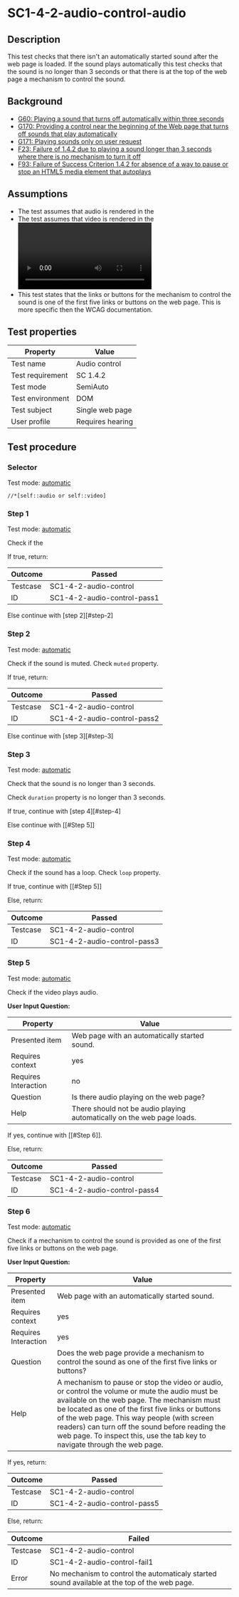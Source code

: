# SC1-4-2-audio-control-audio

## Description
This test checks that there isn't an automatically started sound after the web page is loaded. If the sound plays automatically this test checks that the sound is no longer than 3 seconds or that there is at the top of the web page a mechanism to control the sound.


## Background
- [G60: Playing a sound that turns off automatically within three seconds](http://www.w3.org/TR/2014/NOTE-WCAG20-TECHS-20140916/G60)
- [G170: Providing a control near the beginning of the Web page that turns off sounds that play automatically](http://www.w3.org/TR/2014/NOTE-WCAG20-TECHS-20140916/G170)
- [G171: Playing sounds only on user request](http://www.w3.org/TR/2014/NOTE-WCAG20-TECHS-20140916/G171)
- [F23: Failure of 1.4.2 due to playing a sound longer than 3 seconds where there is no mechanism to turn it off](http://www.w3.org/TR/2014/NOTE-WCAG20-TECHS-20140916/F23)
- [F93: Failure of Success Criterion 1.4.2 for absence of a way to pause or stop an HTML5 media element that autoplays](http://www.w3.org/TR/2014/NOTE-WCAG20-TECHS-20140916/F93)


## Assumptions
- The test assumes that audio is rendered in the <audio> element. Therefore this test checks exclusive audio content in the <audio> element.
- The test assumes that video is rendered in the <video> element. Therefore this test checks exclusive video content in the <video> element.
- This test states that the links or buttons for the mechanism to control the sound is one of the first five links or buttons on the web page. This is more specific then the WCAG documentation.


## Test properties
| Property          | Value
|-------------------|----
| Test name         | Audio control
| Test requirement  | SC 1.4.2
| Test mode         | SemiAuto
| Test environment  | DOM
| Test subject      | Single web page
| User profile      | Requires hearing


## Test procedure

### Selector
Test mode: [automatic][earl:automatic]

`//*[self::audio or self::video]`

### Step 1
Test mode: [automatic][earl:automatic]

Check if the <audio> or <video> is paused. Check `paused` property.

If true, return:

| Outcome  | Passed
|----------|-----
| Testcase | SC1-4-2-audio-control
| ID       | SC1-4-2-audio-control-pass1

Else continue with [step 2][#step-2]

### Step 2
Test mode: [automatic][earl:automatic]

Check if the sound is muted. Check `muted` property.

If true, return:

| Outcome  | Passed
|----------|-----
| Testcase | SC1-4-2-audio-control
| ID       | SC1-4-2-audio-control-pass2

Else continue with [step 3][#step-3]

### Step 3
Test mode: [automatic][earl:automatic]

Check that the sound is no longer than 3 seconds.

Check `duration` property is no longer than 3 seconds.

If true, continue with [step 4][#step-4]

Else continue with [[#Step 5]]

### Step 4
Test mode: [automatic][earl:automatic]

Check if the sound has a loop. Check `loop` property.

If true, continue with [[#Step 5]]

Else, return:

| Outcome  | Passed
|----------|-----
| Testcase | SC1-4-2-audio-control
| ID       | SC1-4-2-audio-control-pass3

### Step 5
Test mode: [automatic][earl:manual]

Check if the video plays audio.

**User Input Question:**

| Property             | Value
|----------------------|---------
| Presented item       | Web page with an automatically started sound.
| Requires context     | yes
| Requires Interaction | no
| Question             | Is there audio playing on the web page?
| Help                 | There should not be audio playing automatically on the web page loads.

If yes, continue with [[#Step 6]].

Else, return:

| Outcome  | Passed
|----------|-----
| Testcase | SC1-4-2-audio-control
| ID       | SC1-4-2-audio-control-pass4

### Step 6
Test mode: [automatic][earl:manual]

Check if a mechanism to control the sound is provided as one of the first five links or buttons on the web page.

**User Input Question:**

| Property             | Value
|----------------------|---------
| Presented item       | Web page with an automatically started sound.
| Requires context     | yes
| Requires Interaction | yes
| Question             | Does the web page provide a mechanism to control the sound as one of the first five links or buttons?
| Help                 | A mechanism to pause or stop the video or audio, or control the volume or mute the audio must be available on the web page. The mechanism must be located as one of the first five links or buttons of the web page. This way people (with screen readers) can turn off the sound before reading the web page. To inspect this, use the tab key to navigate through the web page.

If yes, return:

| Outcome  | Passed
|----------|-----
| Testcase | SC1-4-2-audio-control
| ID       | SC1-4-2-audio-control-pass5

Else, return:

| Outcome  | Failed
|----------|-----
| Testcase | SC1-4-2-audio-control
| ID       | SC1-4-2-audio-control-fail1
| Error    | No mechanism to control the automaticaly started sound available at the top of the web page.



[earl:automatic]: ../earl/automatic.md
[earl:semiauto]: ../earl/semiauto.md
[earl:manual]: ../earl/manual.md
